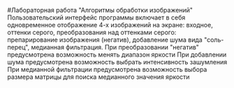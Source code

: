
#Лабораторная работа "Алгоритмы обработки изображений"
Пользовательский интерфейс программы включает в себя
одновременное отображение 4-х изображений на экране: входное, оттенки
серого, преобразования над оттенками серого: препарирование изображения (негатив), добавление шума вида "соль-перец", медианная фильтрация.
При преобразовании "негатив" предусмотрена возможность менять диапазон яркости
При добавлении шума предусмотрена возможность выбрать интенсивность зашумления
При медианной фильтрации предусмотрена возможность выбора размера матрицы для поиска медианного значения яркости
